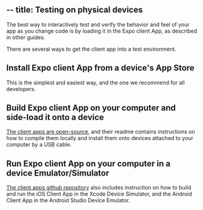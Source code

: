 --
title: Testing on physical devices
--

The best way to interactively test and verify the behavior and feel of your app as you change code is by loading it in the Expo client App, as described in other guides.

There are several ways to get the client app into a test environment.

## Install Expo client App from a device's App Store

This is the simplest and easiest way, and the one we recommend for all developers.

## Build Expo client App on your computer and side-load it onto a device

[The client apps are open-source](https://github.com/expo/expo), and their readme contains instructions on how to compile them locally and install them onto devices attached to your computer by a USB cable.

## Run Expo client App on your computer in a device Emulator/Simulator

[The client apps github repository](https://github.com/expo/expo) also includes instruction on how to build and run the iOS Client App in the Xcode Device Simulator, and the Android Client App in the Android Studio Device Emulator.
